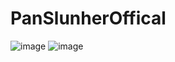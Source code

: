 # PanSlunherOffical
![image](https://img.shields.io/badge/Discord-7289DA?style=for-the-badge&logo=discord&logoColor=white)
![image](https://github-readme-activity-graph.cyclic.app/graph?username=PanSlunherOfficial&theme=github)

